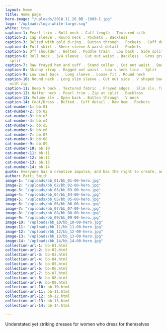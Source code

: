 ```yaml
---
layout: home
title: Home page
hero-image: "/uploads/2018.11.26_BB_-1089-1.jpg"
logo: "/uploads/logo-white-large.svg"
white: true
caption-1: Pearl trim . Roll neck . Calf length . Textured silk
caption-2: Cap sleeve . Round neck . Pockets . Backless
caption-3: Belted with gold d-ring . Button through . Pockets . Cuff detail
caption-4: Full skirt . Sheer sleeve & waist detail . Pockets
caption-5: Off shoulder . Belted . Puddle train . Low back . Side split . Heavy crepe
caption-6: Roll neck . 3/4 sleeve . Cut out waist . Backless . Gros grain trim side
  split
caption-7: Raw frayed hem and cuff . Stand collar . Cut out waist . Backless
caption-8: Skinny strap . Bagged out waist . Low v neck line . Split
caption-9: Low cowl back . Long sleeve . Loose fit . Round neck
caption-10: Round neck . Long slim sleeve . Cut out side . V shaped back . Side split
  with zip
caption-11: Deep V back . Textured fabric . Frayed edges . Slim slv. Tailored
caption-12: Halter neck . Pearl trim . Zip at split . Backless
caption-13: Volume slv . Open back . Button through . V neck
caption-14: Coat/Dress . Belted . Cuff detail . Raw hem . Pockets
cat-number-1: bb:01
cat-number-2: bb:02
cat-number-3: bb:o3
cat-number-4: bb:o4
cat-number-5: bb:o5
cat-number-6: bb:o6
cat-number-7: bb:07
cat-number-8: bb:08
cat-number-9: bb:09
cat-number-10: bb:10
cat-number-11: bb:11
cat-number-12: bb:12
cat-number-13: bb:13
cat-number-14: bb:14
quote: Everyone has a creative impulse, and has the right to create, and should
author: Patti Smith
image-1: "/uploads/bb_01/bb_01-00-hero.jpg"
image-2: "/uploads/bb_02/bb_02-00-hero.jpg"
image-3: "/uploads/bb_03/bb_03-00-hero.jpg"
image-4: "/uploads/bb_04/bb_04-00-hero.jpg"
image-5: "/uploads/bb_05/bb_05-00-hero.jpg"
image-6: "/uploads/bb_06/bb_06-00-hero.jpg"
image-7: "/uploads/bb_07/bb_07-00-hero.jpg"
image-8: "/uploads/bb_08/bb_08-00-hero.jpg"
image-9: "/uploads/bb_09/bb_09-00-hero.jpg"
image-10: "/uploads/bb_10/bb_10-00-hero.jpg"
image-11: "/uploads/bb_11/bb_11-00-hero.jpg"
image-12: "/uploads/bb_12/bb_12-00-hero.jpg"
image-13: "/uploads/bb_13/bb_13-00-hero.jpg"
image-14: "/uploads/bb_14/bb_14-00-hero.jpg"
collection-url-1: bb-01.html
collection-url-2: bb-02.html
collection-url-3: bb-03.html
collection-url-4: bb-04.html
collection-url-5: bb-05.html
collection-url-6: bb-06.html
collection-url-7: bb-07.html
collection-url-8: bb-08.html
collection-url-9: bb-09.html
collection-url-10: bb-10.html
collection-url-11: bb-11.html
collection-url-12: bb-12.html
collection-url-13: bb-13.html
collection-url-14: bb-14.html

---
```

Understated yet striking dresses for women who dress for themselves